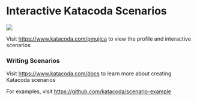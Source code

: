 # Interactive Katacoda Scenarios

[![](http://shields.katacoda.com/katacoda/pmujica/count.svg)](https://www.katacoda.com/pmujica "Get your profile on Katacoda.com")

Visit https://www.katacoda.com/pmujica to view the profile and interactive scenarios

### Writing Scenarios
Visit https://www.katacoda.com/docs to learn more about creating Katacoda scenarios

For examples, visit https://github.com/katacoda/scenario-example
